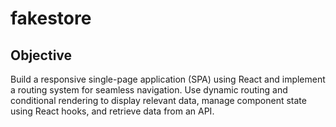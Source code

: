 # fakestore
## **Objective**

Build a responsive single-page application (SPA) using React and implement a routing system for seamless navigation. Use dynamic routing and conditional rendering to display relevant data, manage component state using React hooks, and retrieve data from an API.
